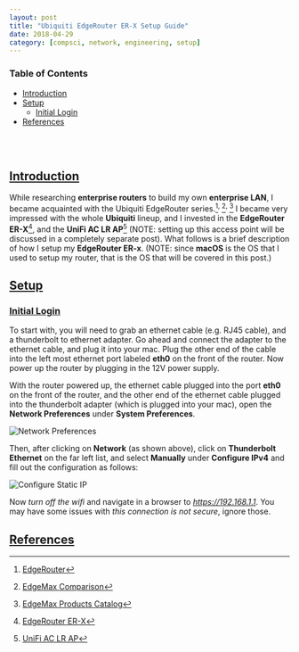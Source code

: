 ```yaml
---
layout: post
title: "Ubiquiti EdgeRouter ER-X Setup Guide"
date: 2018-04-29
category: [compsci, network, engineering, setup]
---
```

### <a name="toc"></a> Table of Contents
* [Introduction](#intro)
* [Setup](#setup)
  * [Initial Login](#initlogin)
* [References](#references)


<br/><br/>

## <a name="intro"></a> [Introduction](#toc)
While researching **enterprise routers** to build my own **enterprise LAN**,
I became acquainted with the Ubiquiti EdgeRouter
series.[^fn1]<sup>, </sup>[^fn2]<sup>, </sup>[^fn3] I became very impressed
with the whole **Ubiquiti** lineup, and I invested in the **EdgeRouter
ER-X**[^fn4], and the **UniFi AC LR AP**[^fn5] \(NOTE: setting up this access point will be discussed in a completely separate post). What follows is a
brief description of how I setup my **EdgeRouter ER-x**. (NOTE: since
**macOS** is the OS that I used to setup my router, that is the OS that will
be covered in this post.)

## <a name="setup"></a> [Setup](#setup)
### <a name="initlogin"></a> [Initial Login](#initlogin)

To start with, you will need to grab an ethernet cable (e.g. RJ45 cable), and
a thunderbolt to ethernet adapter. Go ahead and connect the adapter to the
ethernet cable, and plug it into your mac. Plug the other end of the cable
into the left most ethernet port labeled **eth0** on the front of the router.
Now power up the router by plugging in the 12V power supply.

With the router powered up, the ethernet cable plugged into the port **eth0** on the front of the router, and the other end of the ethernet cable plugged into the thunderbolt adapter (which is plugged into your mac), open the **Network Preferences** under **System Preferences**.

![Network Preferences]({{site.baseurl}}/assets/img/system_preferences.png)

Then, after clicking on **Network** (as shown above), click on **Thunderbolt Ethernet** on the far left list, and select **Manually** under **Configure IPv4** and fill out the configuration as follows:

![Configure Static IP]({{site.baseurl}}/assets/img/erx_config.png)

Now *turn off the wifi* and navigate in a browser to *https://192.168.1.1*.
You may have some issues with *this connection is not secure*, ignore those.



## <a name="references"></a> [References](#toc)
[^fn1]: [EdgeRouter](https://www.ubnt.com/edgemax/edgerouter/)
[^fn2]: [EdgeMax Comparison](https://www.ubnt.com/edgemax/comparison/)
[^fn3]: [EdgeMax Products Catalog](https://www.ubnt.com/products/#edgemax)
[^fn4]: [EdgeRouter ER-X](https://www.ubnt.com/edgemax/edgerouter-x/)
[^fn5]: [UniFi AC LR AP](https://www.ubnt.com/unifi/unifi-ap-ac-lr/)
